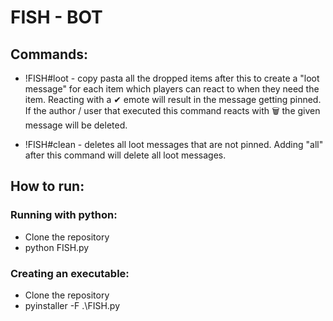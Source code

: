 # FISH - BOT

## Commands:

+ !FISH#loot - copy pasta all the dropped items after this to create a "loot message" for each item which players can react to when they need the item.
Reacting with a ✔ emote will result in the message getting pinned.
If the author / user that executed this command reacts with 🗑 the given message will be deleted.

+ !FISH#clean - deletes all loot messages that are not pinned. Adding "all" after this command will delete all loot messages.

## How to run:

### Running with python:

+ Clone the repository
+ python FISH.py

### Creating an executable:

+ Clone the repository
+ pyinstaller -F .\FISH.py
